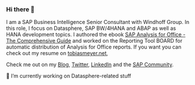 ### Hi there 👋

I am a SAP Business Intelligence Senior Consultant with Windhoff Group. In this role, I focus on Datasphere, SAP BW/4HANA and ABAP as well as HANA development topics. I authored the ebook <a href="https://www.analysisoffice.net">SAP Analysis for Office - The Comprehensive Guide</a> and worked on the Reporting Tool BOARD for automatic distribution of Analysis for Office reports. If you want you can check out my resume on <a href="https://www.tobiasmeyer.net">tobiasmeyer.net</a>,

Check me out on my <a href="https://www.reyemsaibot.com">Blog</a>, <a href="https://www.twitter.com/reyemsaibot">Twitter</a>, <a href="https://www.linkedin.com/in/reyemsaibot/">LinkedIn</a> and the <a href="https://people.sap.com/reyemsaibot">SAP Community</a>.

🔭 I’m currently working on Datasphere-related stuff

<!--
**reyemsaibot/reyemsaibot** is a ✨ _special_ ✨ repository because its `README.md` (this file) appears on your GitHub profile.

Here are some ideas to get you started:

-  ...
- 🌱 I’m currently learning ...
- 👯 I’m looking to collaborate on ...
- 🤔 I’m looking for help with ...
- 💬 Ask me about ...
- 📫 How to reach me: ...
- 😄 Pronouns: ...
- ⚡ Fun fact: ...
-->
